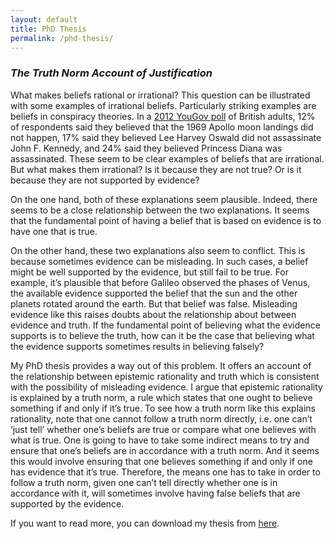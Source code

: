 ```yaml
---
layout: default
title: PhD Thesis
permalink: /phd-thesis/
---
```


### *The Truth Norm Account of Justification*

What makes beliefs rational or irrational? This question can be illustrated with some examples of irrational beliefs. Particularly striking examples are beliefs in conspiracy theories. In a [2012 YouGov poll](https://yougov.co.uk/news/2012/07/04/we-ask-conspiracy-theories/) of British adults, 12% of respondents said they believed that the 1969 Apollo moon landings did not happen, 17% said they believed Lee Harvey Oswald did not assassinate John F. Kennedy, and 24% said they believed Princess Diana was assassinated. These seem to be clear examples of beliefs that are irrational. But what makes them irrational? Is it because they are not true? Or is it because they are not supported by evidence?

On the one hand, both of these explanations seem plausible. Indeed, there seems to be a close relationship between the two explanations. It seems that the fundamental point of having a belief that is based on evidence is to have one that is true.

On the other hand, these two explanations also seem to conflict. This is because sometimes evidence can be misleading. In such cases, a belief might be well supported by the evidence, but still fail to be true. For example, it’s plausible that before Galileo observed the phases of Venus, the available evidence supported the belief that the sun and the other planets rotated around the earth. But that belief was false. Misleading evidence like this raises doubts about the relationship about between evidence and truth. If the fundamental point of believing what the evidence supports is to believe the truth, how can it be the case that believing what the evidence supports sometimes results in believing falsely?

My PhD thesis provides a way out of this problem. It offers an account of the relationship between epistemic rationality and truth which is consistent with the possibility of misleading evidence. I argue that epistemic rationality is explained by a truth norm, a rule which states that one ought to believe something if and only if it’s true. To see how a truth norm like this explains rationality, note that one cannot follow a truth norm directly, i.e. one can’t ‘just tell’ whether one’s beliefs are true or compare what one believes with what is true. One is going to have to take some indirect means to try and ensure that one’s beliefs are in accordance with a truth norm. And it seems this would involve ensuring that one believes something if and only if one has evidence that it’s true. Therefore, the means one has to take in order to follow a truth norm, given one can’t tell directly whether one is in accordance with it, will sometimes involve having false beliefs that are supported by the evidence.

If you want to read more, you can download my thesis from [here](https://doi.org/10.17863/CAM.18315).
